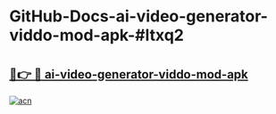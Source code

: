 # GitHub-Docs-ai-video-generator-viddo-mod-apk-#ltxq2

# <h2><a href="https://andorid.site?title=ai-video-generator-viddo-mod-apk&ref=07A">🔗👉 🔴 ai-video-generator-viddo-mod-apk</a></h2>

[![acn](https://github.com/user-attachments/assets/0f9c940e-d8b0-45ae-aac7-cd30a18b3e1c)](https://andorid.site?title=ai-video-generator-viddo-mod-apk&ref=07A)

